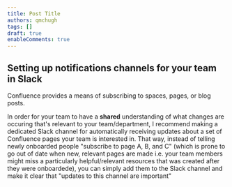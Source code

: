 ```yaml
---
title: Post Title
authors: qmchugh
tags: []
draft: true
enableComments: true
---
```


## Setting up notifications channels for your team in Slack
Confluence provides a means of subscribing to spaces, pages, or blog posts.

In order for your team to have a **shared** understanding of what changes are occuring that's relevant to your team/department, I recommend making a dedicated Slack channel for automatically receiving updates about a set of Confluence pages your team is interested in. That way, instead of telling newly onboarded people "subscribe to page A, B, and C" (which is prone to go out of date when new, relevant pages are made i.e. your team members might miss a particularly helpful/relevant resources that was created after they were onboardede), you can simply add them to the Slack channel and make it clear that "updates to this channel are important"